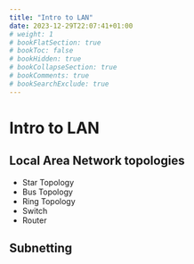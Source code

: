 ```yaml
---
title: "Intro to LAN"
date: 2023-12-29T22:07:41+01:00
# weight: 1
# bookFlatSection: true
# bookToc: false
# bookHidden: true
# bookCollapseSection: true
# bookComments: true
# bookSearchExclude: true
---
```

# Intro to LAN

## Local Area Network topologies
- Star Topology
- Bus Topology
- Ring Topology
- Switch
- Router

## Subnetting
